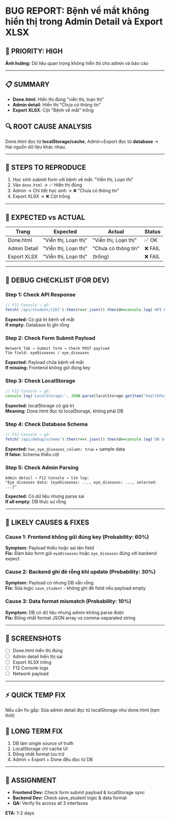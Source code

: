 # BUG REPORT: Bệnh về mắt không hiển thị trong Admin Detail và Export XLSX

## 🔴 **PRIORITY: HIGH** 
**Ảnh hưởng:** Dữ liệu quan trọng không hiển thị cho admin và báo cáo

---

## 📋 **SUMMARY**
- **Done.html**: Hiển thị đúng "viễn thị, loạn thị" 
- **Admin detail**: Hiển thị "Chưa có thông tin"
- **Export XLSX**: Cột "Bệnh về mắt" trống

## 🔍 **ROOT CAUSE ANALYSIS**
Done.html đọc từ **localStorage/cache**, Admin+Export đọc từ **database** → Hai nguồn dữ liệu khác nhau.

---

## 📝 **STEPS TO REPRODUCE**
1. Học sinh submit form với bệnh về mắt: "Viễn thị, Loạn thị"
2. Vào `done.html` → ✅ Hiển thị đúng
3. Admin → Chi tiết học sinh → ❌ "Chưa có thông tin"  
4. Export XLSX → ❌ Cột trống

---

## 🎯 **EXPECTED vs ACTUAL**

| Trang | Expected | Actual | Status |
|-------|----------|---------|---------|
| Done.html | "Viễn thị, Loạn thị" | "Viễn thị, Loạn thị" | ✅ OK |
| Admin Detail | "Viễn thị, Loạn thị" | "Chưa có thông tin" | ❌ FAIL |
| Export XLSX | "Viễn thị, Loạn thị" | (trống) | ❌ FAIL |

---

## 🔧 **DEBUG CHECKLIST (FOR DEV)**

### Step 1: Check API Response
```javascript
// F12 Console → gõ:
fetch('/api/student/[ID]').then(r=>r.json()).then(d=>console.log('API Response:', d.eye_diseases, d.eyeDiseases))
```
**Expected:** Có giá trị bệnh về mắt  
**If empty:** Database bị ghi rỗng

### Step 2: Check Form Submit Payload  
```
Network Tab → Submit form → Check POST payload
Tìm field: eyeDiseases / eye_diseases
```
**Expected:** Payload chứa bệnh về mắt  
**If missing:** Frontend không gửi đúng key

### Step 3: Check LocalStorage
```javascript
// F12 Console → gõ:
console.log('LocalStorage:', JSON.parse(localStorage.getItem('healthFormData') || '{}').eyeDiseases)
```
**Expected:** localStorage có giá trị  
**Meaning:** Done.html đọc từ localStorage, không phải DB

### Step 4: Check Database Schema
```javascript
// F12 Console → gõ:
fetch('/api/debug/schema').then(r=>r.json()).then(d=>console.log('DB Schema:', d))
```
**Expected:** `has_eye_diseases_column: true` + sample data  
**If false:** Schema thiếu cột

### Step 5: Check Admin Parsing
```
Admin detail → F12 Console → tìm log:
"Eye diseases data: {eyeDiseases: ..., eye_diseases: ..., selected: ...}"
```
**Expected:** Có dữ liệu nhưng parse sai  
**If all empty:** DB thực sự rỗng

---

## 🚨 **LIKELY CAUSES & FIXES**

### Cause 1: Frontend không gửi đúng key (Probability: 60%)
**Symptom:** Payload thiếu hoặc sai tên field  
**Fix:** Đảm bảo form gửi `eyeDiseases` hoặc `eye_diseases` đúng với backend expect

### Cause 2: Backend ghi đè rỗng khi update (Probability: 30%)
**Symptom:** Payload có nhưng DB vẫn rỗng  
**Fix:** Sửa logic `save_student` - không ghi đè field nếu payload empty

### Cause 3: Data format mismatch (Probability: 10%)
**Symptom:** DB có dữ liệu nhưng admin không parse được  
**Fix:** Đồng nhất format JSON array vs comma-separated string

---

## 📸 **SCREENSHOTS**
- [ ] Done.html hiển thị đúng
- [ ] Admin detail hiển thị sai  
- [ ] Export XLSX trống
- [ ] F12 Console logs
- [ ] Network payload

---

## ⚡ **QUICK TEMP FIX** 
Nếu cần fix gấp: Sửa admin detail đọc từ localStorage như done.html (tạm thời)

## 🎯 **LONG TERM FIX**
1. DB làm single source of truth
2. LocalStorage chỉ cache UI
3. Đồng nhất format lưu trữ
4. Admin + Export + Done đều đọc từ DB

---

## 👥 **ASSIGNMENT**
- **Frontend Dev:** Check form submit payload & localStorage sync
- **Backend Dev:** Check save_student logic & data format  
- **QA:** Verify fix across all 3 interfaces

**ETA:** 1-2 days
